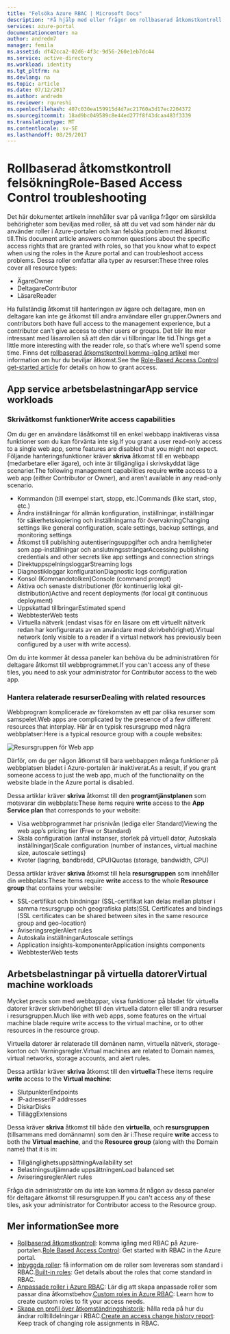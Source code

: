 ```yaml
---
title: "Felsöka Azure RBAC | Microsoft Docs"
description: "Få hjälp med eller frågor om rollbaserad åtkomstkontroll resurser."
services: azure-portal
documentationcenter: na
author: andredm7
manager: femila
ms.assetid: df42cca2-02d6-4f3c-9d56-260e1eb7dc44
ms.service: active-directory
ms.workload: identity
ms.tgt_pltfrm: na
ms.devlang: na
ms.topic: article
ms.date: 07/12/2017
ms.author: andredm
ms.reviewer: rqureshi
ms.openlocfilehash: 407c030ea159915d4d7ac21760a3d17ec2204372
ms.sourcegitcommit: 18ad9bc049589c8e44ed277f8f43dcaa483f3339
ms.translationtype: MT
ms.contentlocale: sv-SE
ms.lasthandoff: 08/29/2017
---
```

# <a name="role-based-access-control-troubleshooting"></a><span data-ttu-id="81556-103">Rollbaserad åtkomstkontroll felsökning</span><span class="sxs-lookup"><span data-stu-id="81556-103">Role-Based Access Control troubleshooting</span></span>

<span data-ttu-id="81556-104">Det här dokumentet artikeln innehåller svar på vanliga frågor om särskilda behörigheter som beviljas med roller, så att du vet vad som händer när du använder roller i Azure-portalen och kan felsöka problem med åtkomst till.</span><span class="sxs-lookup"><span data-stu-id="81556-104">This document article answers common questions about the specific access rights that are granted with roles, so that you know what to expect when using the roles in the Azure portal and can troubleshoot access problems.</span></span> <span data-ttu-id="81556-105">Dessa roller omfattar alla typer av resurser:</span><span class="sxs-lookup"><span data-stu-id="81556-105">These three roles cover all resource types:</span></span>

* <span data-ttu-id="81556-106">Ägare</span><span class="sxs-lookup"><span data-stu-id="81556-106">Owner</span></span>  
* <span data-ttu-id="81556-107">Deltagare</span><span class="sxs-lookup"><span data-stu-id="81556-107">Contributor</span></span>  
* <span data-ttu-id="81556-108">Läsare</span><span class="sxs-lookup"><span data-stu-id="81556-108">Reader</span></span>  

<span data-ttu-id="81556-109">Ha fullständig åtkomst till hanteringen av ägare och deltagare, men en deltagare kan inte ge åtkomst till andra användare eller grupper.</span><span class="sxs-lookup"><span data-stu-id="81556-109">Owners and contributors both have full access to the management experience, but a contributor can’t give access to other users or groups.</span></span> <span data-ttu-id="81556-110">Det blir lite mer intressant med läsarrollen så att den där vi tillbringar lite tid.</span><span class="sxs-lookup"><span data-stu-id="81556-110">Things get a little more interesting with the reader role, so that’s where we'll spend some time.</span></span> <span data-ttu-id="81556-111">Finns det [rollbaserad åtkomstkontroll komma-igång artikel](role-based-access-control-configure.md) mer information om hur du beviljar åtkomst.</span><span class="sxs-lookup"><span data-stu-id="81556-111">See the [Role-Based Access Control get-started article](role-based-access-control-configure.md) for details on how to grant access.</span></span>

## <a name="app-service-workloads"></a><span data-ttu-id="81556-112">App service arbetsbelastningar</span><span class="sxs-lookup"><span data-stu-id="81556-112">App service workloads</span></span>
### <a name="write-access-capabilities"></a><span data-ttu-id="81556-113">Skrivåtkomst funktioner</span><span class="sxs-lookup"><span data-stu-id="81556-113">Write access capabilities</span></span>
<span data-ttu-id="81556-114">Om du ger en användare läsåtkomst till en enkel webbapp inaktiveras vissa funktioner som du kan förvänta inte sig.</span><span class="sxs-lookup"><span data-stu-id="81556-114">If you grant a user read-only access to a single web app, some features are disabled that you might not expect.</span></span> <span data-ttu-id="81556-115">Följande hanteringsfunktioner kräver **skriva** åtkomst till en webbapp (medarbetare eller ägare), och inte är tillgängliga i skrivskyddat läge scenarier.</span><span class="sxs-lookup"><span data-stu-id="81556-115">The following management capabilities require **write** access to a web app (either Contributor or Owner), and aren’t available in any read-only scenario.</span></span>

* <span data-ttu-id="81556-116">Kommandon (till exempel start, stopp, etc.)</span><span class="sxs-lookup"><span data-stu-id="81556-116">Commands (like start, stop, etc.)</span></span>
* <span data-ttu-id="81556-117">Ändra inställningar för allmän konfiguration, inställningar, inställningar för säkerhetskopiering och inställningarna för övervakning</span><span class="sxs-lookup"><span data-stu-id="81556-117">Changing settings like general configuration, scale settings, backup settings, and monitoring settings</span></span>
* <span data-ttu-id="81556-118">Åtkomst till publishing autentiseringsuppgifter och andra hemligheter som app-inställningar och anslutningssträngar</span><span class="sxs-lookup"><span data-stu-id="81556-118">Accessing publishing credentials and other secrets like app settings and connection strings</span></span>
* <span data-ttu-id="81556-119">Direktuppspelningsloggar</span><span class="sxs-lookup"><span data-stu-id="81556-119">Streaming logs</span></span>
* <span data-ttu-id="81556-120">Diagnostikloggar konfiguration</span><span class="sxs-lookup"><span data-stu-id="81556-120">Diagnostic logs configuration</span></span>
* <span data-ttu-id="81556-121">Konsol (Kommandotolken)</span><span class="sxs-lookup"><span data-stu-id="81556-121">Console (command prompt)</span></span>
* <span data-ttu-id="81556-122">Aktiva och senaste distributioner (för kontinuerlig lokal git-distribution)</span><span class="sxs-lookup"><span data-stu-id="81556-122">Active and recent deployments (for local git continuous deployment)</span></span>
* <span data-ttu-id="81556-123">Uppskattad tillbringar</span><span class="sxs-lookup"><span data-stu-id="81556-123">Estimated spend</span></span>
* <span data-ttu-id="81556-124">Webbtester</span><span class="sxs-lookup"><span data-stu-id="81556-124">Web tests</span></span>
* <span data-ttu-id="81556-125">Virtuella nätverk (endast visas för en läsare om ett virtuellt nätverk redan har konfigurerats av en användare med skrivbehörighet).</span><span class="sxs-lookup"><span data-stu-id="81556-125">Virtual network (only visible to a reader if a virtual network has previously been configured by a user with write access).</span></span>

<span data-ttu-id="81556-126">Om du inte kommer åt dessa paneler kan behöva du be administratören för deltagare åtkomst till webbprogrammet.</span><span class="sxs-lookup"><span data-stu-id="81556-126">If you can't access any of these tiles, you need to ask your administrator for Contributor access to the web app.</span></span>

### <a name="dealing-with-related-resources"></a><span data-ttu-id="81556-127">Hantera relaterade resurser</span><span class="sxs-lookup"><span data-stu-id="81556-127">Dealing with related resources</span></span>
<span data-ttu-id="81556-128">Webbprogram komplicerade av förekomsten av ett par olika resurser som samspelet.</span><span class="sxs-lookup"><span data-stu-id="81556-128">Web apps are complicated by the presence of a few different resources that interplay.</span></span> <span data-ttu-id="81556-129">Här är en typisk resursgrupp med några webbplatser:</span><span class="sxs-lookup"><span data-stu-id="81556-129">Here is a typical resource group with a couple websites:</span></span>

![Resursgruppen för Web app](./media/role-based-access-control-troubleshooting/website-resource-model.png)

<span data-ttu-id="81556-131">Därför, om du ger någon åtkomst till bara webbappen många funktioner på webbplatsen bladet i Azure-portalen är inaktiverat.</span><span class="sxs-lookup"><span data-stu-id="81556-131">As a result, if you grant someone access to just the web app, much of the functionality on the website blade in the Azure portal is disabled.</span></span>

<span data-ttu-id="81556-132">Dessa artiklar kräver **skriva** åtkomst till den **programtjänstplanen** som motsvarar din webbplats:</span><span class="sxs-lookup"><span data-stu-id="81556-132">These items require **write** access to the **App Service plan** that corresponds to your website:</span></span>  

* <span data-ttu-id="81556-133">Visa webbprogrammet har prisnivån (lediga eller Standard)</span><span class="sxs-lookup"><span data-stu-id="81556-133">Viewing the web app’s pricing tier (Free or Standard)</span></span>  
* <span data-ttu-id="81556-134">Skala configuration (antal instanser, storlek på virtuell dator, Autoskala inställningar)</span><span class="sxs-lookup"><span data-stu-id="81556-134">Scale configuration (number of instances, virtual machine size, autoscale settings)</span></span>  
* <span data-ttu-id="81556-135">Kvoter (lagring, bandbredd, CPU)</span><span class="sxs-lookup"><span data-stu-id="81556-135">Quotas (storage, bandwidth, CPU)</span></span>  

<span data-ttu-id="81556-136">Dessa artiklar kräver **skriva** åtkomst till hela **resursgruppen** som innehåller din webbplats:</span><span class="sxs-lookup"><span data-stu-id="81556-136">These items require **write** access to the whole **Resource group** that contains your website:</span></span>  

* <span data-ttu-id="81556-137">SSL-certifikat och bindningar (SSL-certifikat kan delas mellan platser i samma resursgrupp och geografiska plats)</span><span class="sxs-lookup"><span data-stu-id="81556-137">SSL Certificates and bindings (SSL certificates can be shared between sites in the same resource group and geo-location)</span></span>  
* <span data-ttu-id="81556-138">Aviseringsregler</span><span class="sxs-lookup"><span data-stu-id="81556-138">Alert rules</span></span>  
* <span data-ttu-id="81556-139">Autoskala inställningar</span><span class="sxs-lookup"><span data-stu-id="81556-139">Autoscale settings</span></span>  
* <span data-ttu-id="81556-140">Application insights-komponenter</span><span class="sxs-lookup"><span data-stu-id="81556-140">Application insights components</span></span>  
* <span data-ttu-id="81556-141">Webbtester</span><span class="sxs-lookup"><span data-stu-id="81556-141">Web tests</span></span>  

## <a name="virtual-machine-workloads"></a><span data-ttu-id="81556-142">Arbetsbelastningar på virtuella datorer</span><span class="sxs-lookup"><span data-stu-id="81556-142">Virtual machine workloads</span></span>
<span data-ttu-id="81556-143">Mycket precis som med webbappar, vissa funktioner på bladet för virtuella datorer kräver skrivbehörighet till den virtuella datorn eller till andra resurser i resursgruppen.</span><span class="sxs-lookup"><span data-stu-id="81556-143">Much like with web apps, some features on the virtual machine blade require write access to the virtual machine, or to other resources in the resource group.</span></span>

<span data-ttu-id="81556-144">Virtuella datorer är relaterade till domänen namn, virtuella nätverk, storage-konton och Varningsregler.</span><span class="sxs-lookup"><span data-stu-id="81556-144">Virtual machines are related to Domain names, virtual networks, storage accounts, and alert rules.</span></span>

<span data-ttu-id="81556-145">Dessa artiklar kräver **skriva** åtkomst till den **virtuella**:</span><span class="sxs-lookup"><span data-stu-id="81556-145">These items require **write** access to the **Virtual machine**:</span></span>

* <span data-ttu-id="81556-146">Slutpunkter</span><span class="sxs-lookup"><span data-stu-id="81556-146">Endpoints</span></span>  
* <span data-ttu-id="81556-147">IP-adresser</span><span class="sxs-lookup"><span data-stu-id="81556-147">IP addresses</span></span>  
* <span data-ttu-id="81556-148">Diskar</span><span class="sxs-lookup"><span data-stu-id="81556-148">Disks</span></span>  
* <span data-ttu-id="81556-149">Tillägg</span><span class="sxs-lookup"><span data-stu-id="81556-149">Extensions</span></span>  

<span data-ttu-id="81556-150">Dessa kräver **skriva** åtkomst till både den **virtuella**, och **resursgruppen** (tillsammans med domännamn) som den är i:</span><span class="sxs-lookup"><span data-stu-id="81556-150">These require **write** access to both the **Virtual machine**, and the **Resource group** (along with the Domain name) that it is in:</span></span>  

* <span data-ttu-id="81556-151">Tillgänglighetsuppsättning</span><span class="sxs-lookup"><span data-stu-id="81556-151">Availability set</span></span>  
* <span data-ttu-id="81556-152">Belastningsutjämnade uppsättningen</span><span class="sxs-lookup"><span data-stu-id="81556-152">Load balanced set</span></span>  
* <span data-ttu-id="81556-153">Aviseringsregler</span><span class="sxs-lookup"><span data-stu-id="81556-153">Alert rules</span></span>  

<span data-ttu-id="81556-154">Fråga din administratör om du inte kan komma åt någon av dessa paneler för deltagare åtkomst till resursgruppen.</span><span class="sxs-lookup"><span data-stu-id="81556-154">If you can't access any of these tiles, ask your administrator for Contributor access to the Resource group.</span></span>

## <a name="see-more"></a><span data-ttu-id="81556-155">Mer information</span><span class="sxs-lookup"><span data-stu-id="81556-155">See more</span></span>
* <span data-ttu-id="81556-156">[Rollbaserad åtkomstkontroll](role-based-access-control-configure.md): komma igång med RBAC på Azure-portalen.</span><span class="sxs-lookup"><span data-stu-id="81556-156">[Role Based Access Control](role-based-access-control-configure.md): Get started with RBAC in the Azure portal.</span></span>
* <span data-ttu-id="81556-157">[Inbyggda roller](role-based-access-built-in-roles.md): få information om de roller som levereras som standard i RBAC.</span><span class="sxs-lookup"><span data-stu-id="81556-157">[Built-in roles](role-based-access-built-in-roles.md): Get details about the roles that come standard in RBAC.</span></span>
* <span data-ttu-id="81556-158">[Anpassade roller i Azure RBAC](role-based-access-control-custom-roles.md): Lär dig att skapa anpassade roller som passar dina åtkomstbehov.</span><span class="sxs-lookup"><span data-stu-id="81556-158">[Custom roles in Azure RBAC](role-based-access-control-custom-roles.md): Learn how to create custom roles to fit your access needs.</span></span>
* <span data-ttu-id="81556-159">[Skapa en profil över åtkomständringshistorik](role-based-access-control-access-change-history-report.md): hålla reda på hur du ändrar rolltilldelningar i RBAC.</span><span class="sxs-lookup"><span data-stu-id="81556-159">[Create an access change history report](role-based-access-control-access-change-history-report.md): Keep track of changing role assignments in RBAC.</span></span>

